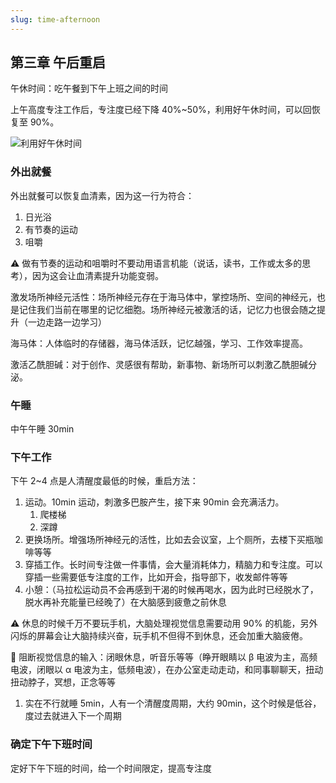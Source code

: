 ```yaml
---
slug: time-afternoon
---
```

## 第三章 午后重启

午休时间：吃午餐到下午上班之间的时间

上午高度专注工作后，专注度已经下降 40%~50%，利用好午休时间，可以回恢复至 90%。

![利用好午休时间](https://img.wukaipeng.com/2023/0825-174813-weread_image_3364006301684.jpeg)

### 外出就餐

外出就餐可以恢复血清素，因为这一行为符合：

1. 日光浴
2. 有节奏的运动
3. 咀嚼

⚠️ 做有节奏的运动和咀嚼时不要动用语言机能（说话，读书，工作或太多的思考），因为这会让血清素提升功能变弱。

激发场所神经元活性：场所神经元存在于海马体中，掌控场所、空间的神经元，也是记住我们当前在哪里的记忆细胞。场所神经元被激活的话，记忆力也很会随之提升（一边走路一边学习）

海马体：人体临时的存储器，海马体活跃，记忆越强，学习、工作效率提高。

激活乙酰胆碱：对于创作、灵感很有帮助，新事物、新场所可以刺激乙酰胆碱分泌。

### 午睡

中午午睡 30min

### 下午工作

下午 2~4 点是人清醒度最低的时候，重启方法：

1. 运动。10min 运动，刺激多巴胺产生，接下来 90min 会充满活力。
    1. 爬楼梯
    2. 深蹲
2. 更换场所。增强场所神经元的活性，比如去会议室，上个厕所，去楼下买瓶咖啡等等
3. 穿插工作。长时间专注做一件事情，会大量消耗体力，精脑力和专注度。可以穿插一些需要低专注度的工作，比如开会，指导部下，收发邮件等等
4. 小憩：（马拉松运动员不会再感到干渴的时候再喝水，因为此时已经脱水了，脱水再补充能量已经晚了）在大脑感到疲惫之前休息

⚠️ 休息的时候千万不要玩手机，大脑处理视觉信息需要动用 90% 的机能，另外闪烁的屏幕会让大脑持续兴奋，玩手机不但得不到休息，还会加重大脑疲倦。

🚀 阻断视觉信息的输入：闭眼休息，听音乐等等（睁开眼睛以 β 电波为主，高频电波，闭眼以 α 电波为主，低频电波），在办公室走动走动，和同事聊聊天，扭动扭动脖子，冥想，正念等等

1. 实在不行就睡 5min，人有一个清醒度周期，大约 90min，这个时候是低谷，度过去就进入下一个周期

### 确定下午下班时间

定好下午下班的时间，给一个时间限定，提高专注度 